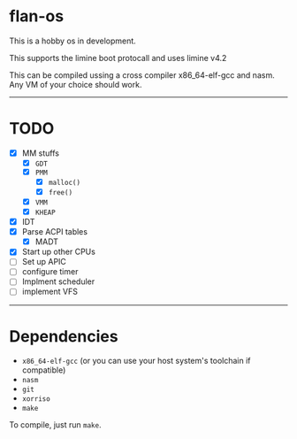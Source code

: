 # **flan-os**
This is a hobby os in development. 

This supports the limine boot protocall and uses limine v4.2

This can be compiled ussing a cross compiler x86_64-elf-gcc and nasm. Any VM of your choice should work. 

---
# **TODO**
- [x] MM stuffs
	- [X] `GDT`
	- [x] `PMM`
		- [X] `malloc()`
		- [x] `free()`
	- [x] `VMM`
	- [x] `KHEAP`
- [x] IDT
- [x] Parse ACPI tables 
	-  [x] MADT
- [x] Start up other CPUs
- [ ] Set up APIC
- [ ] configure timer
- [ ] Implment scheduler 
- [ ] implement VFS
---
# Dependencies
- `x86_64-elf-gcc` (or you can use your host system's toolchain if compatible) 
- `nasm`
- `git`
- `xorriso`
- `make`

To compile, just run `make`.
